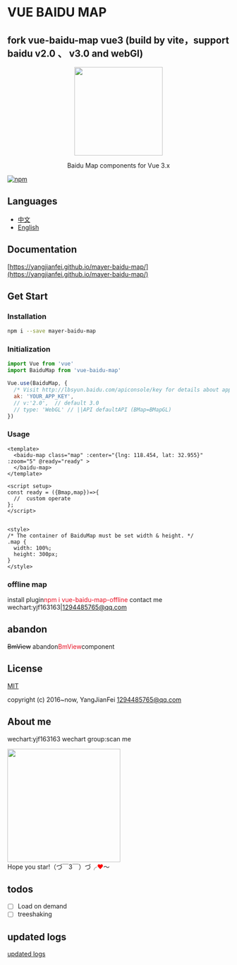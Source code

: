 # VUE BAIDU MAP

## fork vue-baidu-map  vue3 (build by vite，support baidu v2.0 、 v3.0 and webGl)

<p align="center">
  <img src="https://yangjianfei.github.io/mayer-baidu-map/favicon.png" width="200px">
</p>
<p align="center">Baidu Map components for Vue 3.x</p>

[![npm](https://img.shields.io/npm/v/mayer-baidu-map.svg)]()

## Languages

- [中文](https://github.com/YangJianFei/mayer-baidu-map/blob/main/README.md)
- [English](https://github.com/YangJianFei/mayer-baidu-map/blob/main/README.en.md)

## Documentation

[https://yangjianfei.github.io/mayer-baidu-map/](https://yangjianfei.github.io/mayer-baidu-map/)

## Get Start

### Installation

```bash
npm i --save mayer-baidu-map
```

### Initialization

```javascript
import Vue from 'vue'
import BaiduMap from 'vue-baidu-map'

Vue.use(BaiduMap, {
  /* Visit http://lbsyun.baidu.com/apiconsole/key for details about app key. */
  ak: 'YOUR_APP_KEY',
  // v:'2.0',  // default 3.0
  // type: 'WebGL' // ||API defaultAPI (BMap=BMapGL)
})
```

### Usage

```vue
<template>
  <baidu-map class="map" :center="{lng: 118.454, lat: 32.955}" :zoom="5" @ready="ready" >
  </baidu-map>
</template>

<script setup>
const ready = ({Bmap,map})=>{
  //  custom operate
};
</script>


<style>
/* The container of BaiduMap must be set width & height. */
.map {
  width: 100%;
  height: 300px;
}
</style>
```

### offline map
install plugin<font color="#e81224">npm i vue-baidu-map-offline</font> contact me wechart:yjf163163|1294485765@qq.com

## abandon
~~BmView~~
abandon<font color="#e81224">BmView</font>component

## License

[MIT ](https://opensource.org/licenses/MIT)

copyright (c) 2016~now, YangJianFei <1294485765@qq.com>


## About me

wechart:yjf163163  wechart group:scan me
<div>
  <img src="https://yangjianfei.github.io/mayer-baidu-map/heifahaizei.png" width="256px">
</div>
Hope you star!（づ￣3￣）づ╭<span style="color:red;">❤</span>～

## todos

- [ ] Load on demand
- [ ] treeshaking

## updated logs
[updated logs](https://github.com/YangJianFei/mayer-baidu-map/blob/main/docs/changelogs.md)